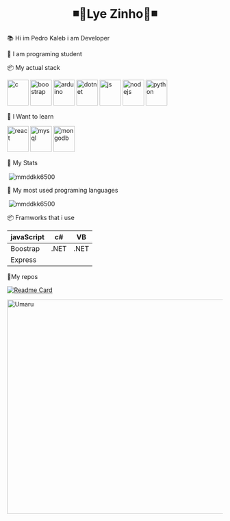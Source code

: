   
 <h1 align="center">◾🍖Lye Zinho🍖◾</h1>
 
 📚 Hi im Pedro Kaleb i am Developer
  
 📜 I am programing student  
 
 
 📦 My actual stack
 

 <img src="https://github.com/leopiccionia/programmicons/blob/master/src/c.svg" alt="c" width="50" height="60">  <img src="https://github.com/leopiccionia/programmicons/blob/master/src/bootstrap.svg" alt="boostrap" width="50" height="60">  <img src="https://github.com/leopiccionia/programmicons/blob/master/src/arduino.svg" alt="arduino" width="50" height="60">  <img src="https://github.com/leopiccionia/programmicons/blob/master/src/dotnet.svg" alt="dotnet" width="50" height="60">  <img src="https://github.com/leopiccionia/programmicons/blob/master/src/javascript.svg" alt="js" width="50" height="60">  <img src="https://github.com/leopiccionia/programmicons/blob/master/src/nodejs.svg" alt="nodejs" width="50" height="60">  <img src="https://github.com/leopiccionia/programmicons/blob/master/src/python.svg" alt="python" width="50" height="60">
 
 
 📖 I Want to learn

 <img src="https://github.com/leopiccionia/programmicons/blob/master/src/reactjs.svg" alt="react" width="50" height="60"> <img src="https://github.com/leopiccionia/programmicons/blob/master/src/mysql.svg" alt="mysql" width="50" height="60"> <img src="https://github.com/leopiccionia/programmicons/blob/master/src/mongodb.svg" alt="mongodb" width="50" height="60">

 


 📖 My Stats






<p>&nbsp;<img align="center" src="https://github-readme-stats.vercel.app/api?username=LyeZinho&theme=chartreuse-dark&show_icons=true" alt="mmddkk6500" /></p>

📖 My most used programing languages
 
 



<p>&nbsp;<img align="center" src="https://github-readme-stats.vercel.app/api/top-langs/?username=LyeZinho&theme=chartreuse-dark" alt="mmddkk6500" /></p>

📦 Framworks that i use


| javaScript |   c#   |   VB   |   
| ---------- | ------ | ------ |
| Boostrap   |  .NET  |  .NET  |
| Express    |        |        |


📖My repos

[![Readme Card](https://github-readme-stats.vercel.app/api/pin/?username=LyeZinho&repo=lyezinha&theme=chartreuse-dark)](https://github.com/anuraghazra/github-readme-stats)


  <img align="center" src="https://github.com/cat-milk/Anime-Girls-Holding-Programming-Books/blob/master/Javascript/Doma_Umaru_Java_Script_The_Good_Parts.png" alt="Umaru" width="1000" height="500">
